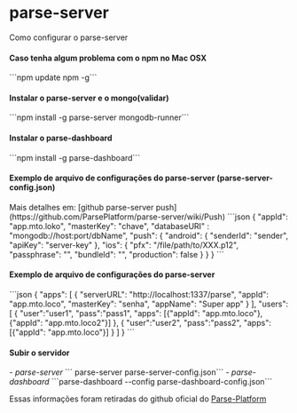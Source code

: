 # parse-server
Como configurar o parse-server

<h4>Caso tenha algum problema com o npm no Mac OSX</h4>
```npm update npm -g```

<h4>Instalar o parse-server e o mongo(validar)</h4>
```npm install -g parse-server mongodb-runner```

<h4>Instalar o parse-dashboard</h4>
```npm install -g parse-dashboard```

<h4>Exemplo de arquivo de configurações do parse-server (parse-server-config.json)</h4>
Mais detalhes em: [github parse-server push](https://github.com/ParsePlatform/parse-server/wiki/Push)
```json
  {
    "appId": "app.mto.loko",
    "masterKey": "chave",
    "databaseURI" : "mongodb://host:port/dbName",
    "push": {
      "android": {
        "senderId": "sender",
        "apiKey": "server-key"
      },
      "ios": {
        "pfx": "/file/path/to/XXX.p12",
        "passphrase": "", 
        "bundleId": "",
        "production": false
      }
    }
  }
```
  
<h4>Exemplo de arquivo de configurações do parse-server</h4>
```json
  {
    "apps": [
      {
        "serverURL": "http://localhost:1337/parse",
        "appId": "app.mto.loco",
        "masterKey": "senha",
        "appName": "Super app"
      }
    ],
    "users": [
     {
       "user":"user1",
       "pass":"pass1",
       "apps": [{"appId": "app.mto.loco"}, {"appId": "app.mto.loco2"}]
     },
     {
       "user":"user2",
       "pass":"pass2",
       "apps": [{"appId": "app.mto.loco"}]
     }  ]
  }
```

<h4>Subir o servidor</h4>
  - <i>parse-server</i> ```<VERBOSE=1 para logs> parse-server parse-server-config.json```  
  - <i>parse-dashboard</i> ```parse-dashboard --config parse-dashboard-config.json``` 

Essas informações foram retiradas do github oficial do [Parse-Platform](https://github.com/ParsePlatform)
